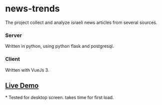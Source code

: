 # news-trends
The project collect and analyze israeli news articles from several sources.

### Server
Written in python, using python flask and postgresql.

### Client
Written with VueJs 3.

## [Live Demo]

 [Live Demo]: <https://news-trends-2021.herokuapp.com/>

\* Tested for desktop screen. takes time for first load.
